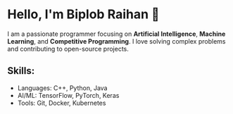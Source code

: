 # Hello, I'm Biplob Raihan 👋

I am a passionate programmer focusing on **Artificial Intelligence**, **Machine Learning**, and **Competitive Programming**. I love solving complex problems and contributing to open-source projects.

## Skills:
- Languages: C++, Python, Java 
- AI/ML: TensorFlow, PyTorch, Keras
- Tools: Git, Docker, Kubernetes


